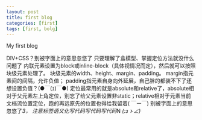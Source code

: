 ```yaml
---
layout: post 
title: first blog
categories: [first]
tags: [first, bolg]
---
```


<p>My first blog</p>

DIV+CSS？别被字面上的意思忽悠了
只要理解了盒模型、掌握定位方法就没什么问题了
内联元素设置为block或inline-block（具体视情况而定），然后就可以按照块级元素处理了。
块级元素的width、height、margin、padding。
margin指元素间的间隔，允许负值；
padding指元素自身向外延展，自己胖的都装不下了还想设置负值？(●￣(ｴ)￣●)
定位最常用的就是absolute和relative了，absolute相对于父元素左上角定位，别忘了给父元素设置非static；relative相对于元素当前文档流位置定位，跑的再远原先的位置也得给我留着( ￣ー￣)
别被字面上的意思忽悠了*3，
注意标签语义化写代码写代码写代码*N _(:зゝ∠)_
